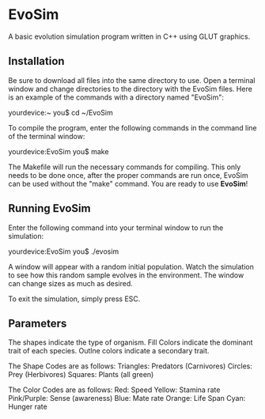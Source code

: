 # EvoSim
A basic evolution simulation program written in C++ using GLUT graphics.

## Installation
Be sure to download all files into the same directory to use. Open a terminal window and change directories to the directory with the EvoSim files. Here is an example of the commands with a directory named "EvoSim":

yourdevice:~ you$ cd ~/EvoSim

To compile the program, enter the following commands in the command line of the terminal window:

yourdevice:EvoSim you$ make

The Makefile will run the necessary commands for compiling. This only needs to be done once, after the proper commands are run once, EvoSim can be used without the "make" command. You are ready to use **EvoSim**!

## Running EvoSim
Enter the following command into your terminal window to run the simulation:

yourdevice:EvoSim you$ ./evosim

A window will appear with a random initial population. Watch the simulation to see how this random sample evolves in the environment. The window can change sizes as much as desired.

To exit the simulation, simply press ESC.

## Parameters
The shapes indicate the type of organism. Fill Colors indicate the dominant trait of each species. Outlne colors indicate a secondary trait.

The Shape Codes are as follows:
Triangles: Predators (Carnivores)
Circles: Prey (Herbivores)
Squares: Plants (all green)

The Color Codes are as follows:
Red: Speed
Yellow: Stamina rate
Pink/Purple: Sense (awareness)
Blue: Mate rate
Orange: Life Span
Cyan: Hunger rate
